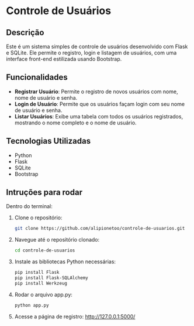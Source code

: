 # Controle de Usuários

## Descrição

Este é um sistema simples de controle de usuários desenvolvido com Flask e SQLite. Ele permite o registro, login e listagem de usuários, com uma interface front-end estilizada usando Bootstrap.

## Funcionalidades

- **Registrar Usuário**: Permite o registro de novos usuários com nome, nome de usuário e senha.
- **Login de Usuário**: Permite que os usuários façam login com seu nome de usuário e senha.
- **Listar Usuários**: Exibe uma tabela com todos os usuários registrados, mostrando o nome completo e o nome de usuário.

## Tecnologias Utilizadas

- Python
- Flask
- SQLite
- Bootstrap

## Intruções para rodar

Dentro do terminal:

1. Clone o repositório:
   ```sh
   git clone https://github.com/alipionetoo/controle-de-usuarios.git

2. Navegue até o repositório clonado:
   ```sh
   cd controle-de-usuarios

3. Instale as bibliotecas Python necessárias:
   ```sh
   pip install Flask
   pip install Flask-SQLAlchemy
   pip install Werkzeug

4. Rodar o arquivo app.py:
   ```sh
   python app.py

5. Acesse a página de registro:
   http://127.0.0.1:5000/

